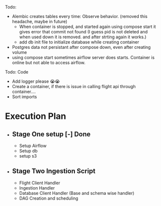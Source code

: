 Todo:

-   Alembic creates tables every time: Observe behavior. (removed this headache, maybe in future)
    -   When container is stopped, and started again using compose start it gives error that commit not found (I guess pid is not deleted and when used down it is removed. and after strting again it works.)
    -   add db init file to initialize database while creating container
-   Postgres data not persistant after compose down, even after creating volume
-   using compose start sometimes airflow server does starts. Container is online but not able to access airflow.

Todo: Code

-   Add logger please 😭😭
-   Create a container, if there is issue in calling flight api through container....
-   Sort imports

# Execution Plan

-   ## Stage One setup [-] Done
    -   Setup Airflow
    -   Setup db
    -   setup s3
-   ## Stage Two Ingestion Script
    -   Flight Client Handler
    -   Ingestion Handler
    -   Database Client Handler (Base and schema wise handler)
    -   DAG Creation and scheduling
